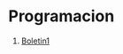 # Programacion

1. [Boletin1][boletin1]

[boletin1]:https://github.com/alvarojimeenez/Programacion/blob/master/Programaci%C3%B3n/Boletin1.py
